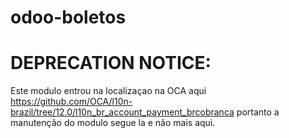 # odoo-boletos


DEPRECATION NOTICE:
===================

Este modulo entrou na localizaçao na OCA aqui https://github.com/OCA/l10n-brazil/tree/12.0/l10n_br_account_payment_brcobranca
portanto a manutenção do modulo segue la e não mais aqui.
